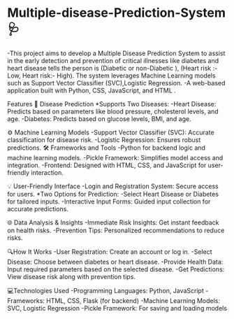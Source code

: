 # Multiple-disease-Prediction-System 🩺
-This project aims to develop a Multiple Disease Prediction System to assist in the early detection and prevention of critical illnesses like diabetes and heart disease tells the person is (Diabetic or non-Diabetic ), (Heart risk :- Low, Heart risk:- High). The system leverages Machine Learning models such as Support Vector Classifier (SVC),Logistic Regression.
-A web-based application built with Python, CSS, JavaScript, and HTML .

Features
🌟 Disease Prediction
*Supports Two Diseases:
-Heart Disease: Predicts based on parameters like blood pressure, cholesterol levels, and age.
-Diabetes: Predicts based on glucose levels, BMI, and age.

⚙️ Machine Learning Models
-Support Vector Classifier (SVC): Accurate classification for disease risk.
-Logistic Regression: Ensures robust predictions.
🛠️ Frameworks and Tools
-Python for backend logic and machine learning models.
-Pickle Framework: Simplifies model access and integration.
-Frontend: Designed with HTML, CSS, and JavaScript for user-friendly interaction.

💡 User-Friendly Interface
-Login and Registration System: Secure access for users.
*Two Options for Prediction:
-Select Heart Disease or Diabetes for tailored inputs.
-Interactive Input Forms: Guided input collection for accurate predictions.

🌐 Data Analysis & Insights
-Immediate Risk Insights: Get instant feedback on health risks.
-Prevention Tips: Personalized recommendations to reduce risks.

🔍How It Works
-User Registration: Create an account or log in.
-Select Disease: Choose between diabetes or heart disease.
-Provide Health Data: Input required parameters based on the selected disease.
-Get Predictions: View disease risk along with prevention tips.

 💻Technologies Used
-Programming Languages: Python, JavaScript
-Frameworks: HTML, CSS, Flask (for backend)
-Machine Learning Models: SVC, Logistic Regression
-Pickle Framework: For saving and loading models

